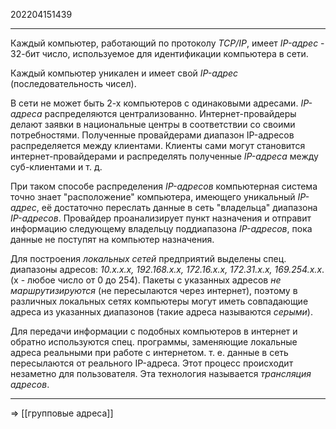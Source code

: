202204151439
***
Каждый компьютер, работающий по протоколу *TCP/IP*, имеет *IP-адрес* - 32-бит число, используемое для идентификации компьютера в сети.

Каждый компьютер уникален и имеет свой *IP-адрес* (последовательность чисел).

В сети не может быть 2-х компьютеров с одинаковыми адресами.
*IP-адреса* распределяются централизованно.
Интернет-провайдеры делают заявки в национальные центры в соответствии со своими потребностями.
Полученные провайдерами диапазон IP-адресов распределяется между клиентами.
Клиенты сами могут становится интернет-провайдерами и распределять полученные *IP-адреса* между суб-клиентами и т. д.

При таком способе распределения *IP-адресов* компьютерная система точно знает "расположение" компьютера, имеющего уникальный *IP-адрес*, 
её достаточно переслать данные в сеть "владельца" диапазона *IP-адресов*.
Провайдер проанализирует пункт назначения и отправит информацию следующему владельцу поддиапазона *IP-адресов*, пока данные не поступят на компьютер назначения.

Для построения *локальных сетей* предприятий выделены спец. диапазоны адресов: *10.x.x.x, 192.168.x.x, 172.16.x.x, 172.31.x.x, 169.254.x.x*.
(x - любое число от 0 до 254).
Пакеты с указанных адресов *не маршрутизируются* 
(не пересылаются через интернет), поэтому в различных локальных сетях компьютеры могут иметь совпадающие адреса из указанных диапазонов
(такие адреса называются *серыми*).

Для передачи информации с подобных компьютеров в интернет и обратно используются спец. программы, заменяющие локальные адреса реальными при работе с интернетом.
т. е. данные в сеть пересылаются от реального IP-адреса.
Этот процесс происходит незаметно для пользователя.
Эта технология называется *трансляция адресов*.
***
=> [[групповые адреса]]
